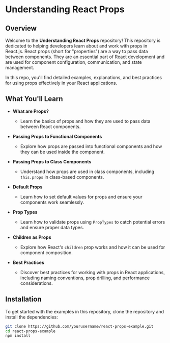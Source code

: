 # Understanding React Props

## Overview

Welcome to the **Understanding React Props** repository! This repository is dedicated to helping developers learn about and work with props in React.js. React props (short for "properties") are a way to pass data between components. They are an essential part of React development and are used for component configuration, communication, and state management.

In this repo, you'll find detailed examples, explanations, and best practices for using props effectively in your React applications.

## What You'll Learn

- **What are Props?**
  - Learn the basics of props and how they are used to pass data between React components.
  
- **Passing Props to Functional Components**
  - Explore how props are passed into functional components and how they can be used inside the component.

- **Passing Props to Class Components**
  - Understand how props are used in class components, including `this.props` in class-based components.

- **Default Props**
  - Learn how to set default values for props and ensure your components work seamlessly.

- **Prop Types**
  - Learn how to validate props using `PropTypes` to catch potential errors and ensure proper data types.

- **Children as Props**
  - Explore how React's `children` prop works and how it can be used for component composition.

- **Best Practices**
  - Discover best practices for working with props in React applications, including naming conventions, prop drilling, and performance considerations.

## Installation

To get started with the examples in this repository, clone the repository and install the dependencies:

```bash
git clone https://github.com/yourusername/react-props-example.git
cd react-props-example
npm install
